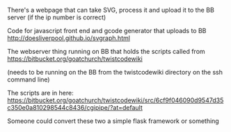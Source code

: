 
There's a webpage that can take SVG, process it and upload it to the BB server (if the ip number is correct)

Code for javascript front end and gcode generator that uploads to BB
http://doesliverpool.github.io/svgraph.html

The webserver thing running on BB that holds the scripts called from 
https://bitbucket.org/goatchurch/twistcodewiki

(needs to be running on the BB from the twistcodewiki directory on the ssh command line)

The scripts are in here:  https://bitbucket.org/goatchurch/twistcodewiki/src/6cf9f046090d9547d35c350e0a810298544c8436/cgipipe/?at=default

Someone could convert these two a simple flask framework or something



